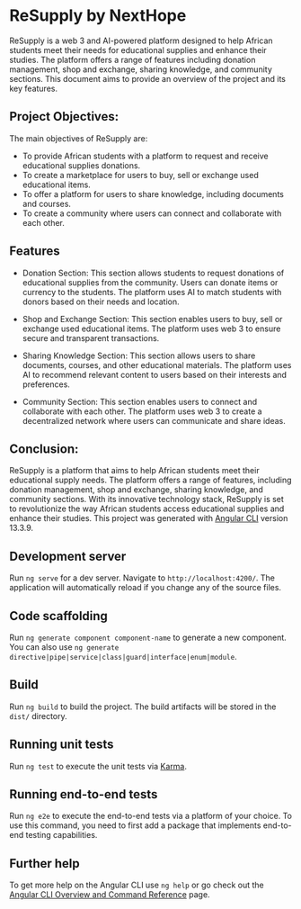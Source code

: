
# ReSupply by NextHope

ReSupply is a web 3 and AI-powered platform designed to help African students meet their needs for educational supplies and enhance their studies. The platform offers a range of features including donation management, shop and exchange, sharing knowledge, and community sections. This document aims to provide an overview of the project and its key features.


## Project Objectives:

The main objectives of ReSupply are:

- To provide African students with a platform to request and receive educational supplies donations.
- To create a marketplace for users to buy, sell or exchange used educational items.
- To offer a platform for users to share knowledge, including documents and courses.
- To create a community where users can connect and collaborate with each other.



##  Features
- Donation Section: This section allows students to request donations of educational supplies from the community. Users can donate items or currency to the students. The platform uses AI to match students with donors based on their needs and location.

- Shop and Exchange Section: This section enables users to buy, sell or exchange used educational items. The platform uses web 3 to ensure secure and transparent transactions.

- Sharing Knowledge Section: This section allows users to share documents, courses, and other educational materials. The platform uses AI to recommend relevant content to users based on their interests and preferences.

- Community Section: This section enables users to connect and collaborate with each other. The platform uses web 3 to create a decentralized network where users can communicate and share ideas.


## Conclusion:
ReSupply is a platform that aims to help African students meet their educational supply needs. The platform offers a range of features, including donation management, shop and exchange, sharing knowledge, and community sections. With its innovative technology stack, ReSupply is set to revolutionize the way African students access educational supplies and enhance their studies.
This project was generated with [Angular CLI](https://github.com/angular/angular-cli) version 13.3.9.

## Development server

Run `ng serve` for a dev server. Navigate to `http://localhost:4200/`. The application will automatically reload if you change any of the source files.

## Code scaffolding

Run `ng generate component component-name` to generate a new component. You can also use `ng generate directive|pipe|service|class|guard|interface|enum|module`.

## Build

Run `ng build` to build the project. The build artifacts will be stored in the `dist/` directory.

## Running unit tests

Run `ng test` to execute the unit tests via [Karma](https://karma-runner.github.io).

## Running end-to-end tests

Run `ng e2e` to execute the end-to-end tests via a platform of your choice. To use this command, you need to first add a package that implements end-to-end testing capabilities.

## Further help

To get more help on the Angular CLI use `ng help` or go check out the [Angular CLI Overview and Command Reference](https://angular.io/cli) page.
